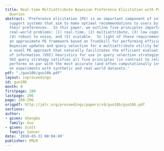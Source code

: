 ```yaml
---
title: Real-time Multiattribute Bayesian Preference Elicitation with Pairwise Comparison
  Queries
abstract: 'Preference elicitation (PE) is an important component of interactive decision
  support systems that aim to make optimal recommendations to users by actively querying
  their preferences.  In this paper, we outline five principles important for PE in
  real-world problems: (1) real-time, (2) multiattribute, (3) low cognitive load,
  (4) robust to noise, and (5) scalable.  In light of these requirements, we introduce
  an approximate PE framework based on TrueSkill for performing efficient closed-form
  Bayesian updates and query selection for a multiattribute utility belief state ---
  a novel PE approach that naturally facilitates the efficient evaluation of value
  of information (VOI) heuristics for use in query selection strategies.  Our best
  VOI query strategy satisfies all five principles (in contrast to related work) and
  performs on par with the most accurate (and often computationally intensive) algorithms
  on experiments with synthetic and real-world datasets.'
pdf: "./guo10b/guo10b.pdf"
layout: inproceedings
id: guo10b
month: 0
firstpage: 289
lastpage: 296
page: 289-296
origpdf: http://jmlr.org/proceedings/papers/v9/guo10b/guo10b.pdf
sections: 
author:
- given: Shengbo
  family: Guo
- given: Scott
  family: Sanner
date: '2010-03-31 00:04:49'
publisher: PMLR
---
```

